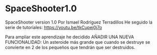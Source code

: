 # SpaceShooter1.0
SpaceShooter version 1.0 Por Ismael Rodríguez Terradillos
He seguido la serie de tutoriales:
https://youtu.be/tkCupej0j7o

Para ampliar este aprendizaje he decidido AÑADIR UNA NUEVA FUNCIONALIDAD: Un asteroide más grande que cuando se destruye se convierte en 2 de los pequeños que tendrán que ser destruidos.

